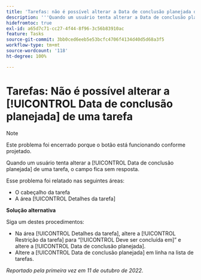 ```yaml
---
title: 'Tarefas: não é possível alterar a Data de conclusão planejada de uma tarefa'
description: '''Quando um usuário tenta alterar a Data de conclusão planejada de uma tarefa, o campo fica sem resposta. ”'
hidefromtoc: true
exl-id: a65d7c71-cc27-4f44-8f96-3c56b83910ac
feature: Tasks
source-git-commit: 3bb0ced6eeb5e53bcfc4706f4134d40d5d68a3f5
workflow-type: tm+mt
source-wordcount: '118'
ht-degree: 100%

---
```


# Tarefas: Não é possível alterar a [!UICONTROL Data de conclusão planejada] de uma tarefa

>[!NOTE]
>
>Este problema foi encerrado porque o botão está funcionando conforme projetado.

Quando um usuário tenta alterar a [!UICONTROL Data de conclusão planejada] de uma tarefa, o campo fica sem resposta.

Esse problema foi relatado nas seguintes áreas:

* O cabeçalho da tarefa
* A área [!UICONTROL Detalhes da tarefa]

**Solução alternativa**

Siga um destes procedimentos:

* Na área [!UICONTROL Detalhes da tarefa], altere a [!UICONTROL Restrição da tarefa] para “[!UICONTROL Deve ser concluída em]” e altere a [!UICONTROL Data de conclusão planejada].
* Altere a [!UICONTROL Data de conclusão planejada] em linha na lista de tarefas.

_Reportado pela primeira vez em 11 de outubro de 2022._
